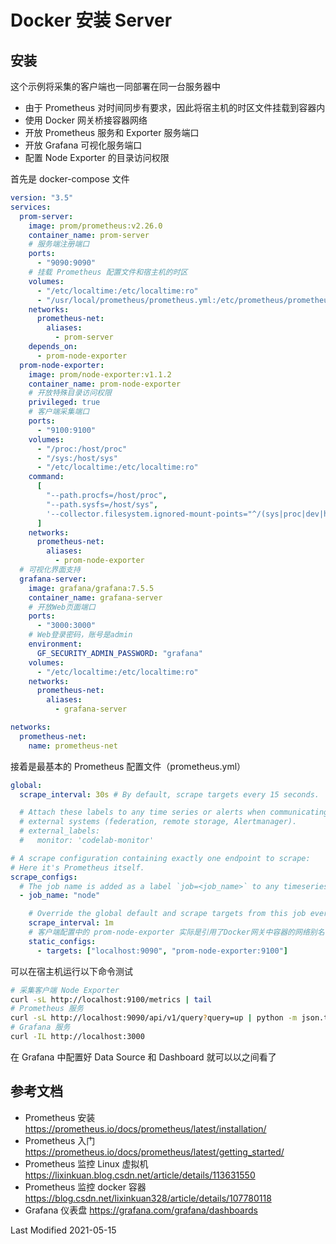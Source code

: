 # Docker 安装 Server

## 安装

这个示例将采集的客户端也一同部署在同一台服务器中

- 由于 Prometheus 对时间同步有要求，因此将宿主机的时区文件挂载到容器内
- 使用 Docker 网关桥接容器网络
- 开放 Prometheus 服务和 Exporter 服务端口
- 开放 Grafana 可视化服务端口
- 配置 Node Exporter 的目录访问权限

首先是 docker-compose 文件

```yml
version: "3.5"
services:
  prom-server:
    image: prom/prometheus:v2.26.0
    container_name: prom-server
    # 服务端注册端口
    ports:
      - "9090:9090"
    # 挂载 Prometheus 配置文件和宿主机的时区
    volumes:
      - "/etc/localtime:/etc/localtime:ro"
      - "/usr/local/prometheus/prometheus.yml:/etc/prometheus/prometheus.yml"
    networks:
      prometheus-net:
        aliases:
          - prom-server
    depends_on:
      - prom-node-exporter
  prom-node-exporter:
    image: prom/node-exporter:v1.1.2
    container_name: prom-node-exporter
    # 开放特殊目录访问权限
    privileged: true
    # 客户端采集端口
    ports:
      - "9100:9100"
    volumes:
      - "/proc:/host/proc"
      - "/sys:/host/sys"
      - "/etc/localtime:/etc/localtime:ro"
    command:
      [
        "--path.procfs=/host/proc",
        "--path.sysfs=/host/sys",
        '--collector.filesystem.ignored-mount-points="^/(sys|proc|dev|host|etc)/?"'
      ]
    networks:
      prometheus-net:
        aliases:
          - prom-node-exporter
  # 可视化界面支持
  grafana-server:
    image: grafana/grafana:7.5.5
    container_name: grafana-server
    # 开放Web页面端口
    ports:
      - "3000:3000"
    # Web登录密码，账号是admin
    environment:
      GF_SECURITY_ADMIN_PASSWORD: "grafana"
    volumes:
      - "/etc/localtime:/etc/localtime:ro"
    networks:
      prometheus-net:
        aliases:
          - grafana-server

networks:
  prometheus-net:
    name: prometheus-net
```

接着是最基本的 Prometheus 配置文件（prometheus.yml）

```yml
global:
  scrape_interval: 30s # By default, scrape targets every 15 seconds.

  # Attach these labels to any time series or alerts when communicating with
  # external systems (federation, remote storage, Alertmanager).
  # external_labels:
  #   monitor: 'codelab-monitor'

# A scrape configuration containing exactly one endpoint to scrape:
# Here it's Prometheus itself.
scrape_configs:
  # The job name is added as a label `job=<job_name>` to any timeseries scraped from this config.
  - job_name: "node"

    # Override the global default and scrape targets from this job every 5 seconds.
    scrape_interval: 1m
    # 客户端配置中的 prom-node-exporter 实际是引用了Docker网关中容器的网络别名（域名）
    static_configs:
      - targets: ["localhost:9090", "prom-node-exporter:9100"]
```

可以在宿主机运行以下命令测试

```bash
# 采集客户端 Node Exporter
curl -sL http://localhost:9100/metrics | tail
# Prometheus 服务
curl -sL http://localhost:9090/api/v1/query?query=up | python -m json.tool
# Grafana 服务
curl -IL http://localhost:3000
```

在 Grafana 中配置好 Data Source 和 Dashboard 就可以以之间看了

## 参考文档

- Prometheus 安装 https://prometheus.io/docs/prometheus/latest/installation/
- Prometheus 入门 https://prometheus.io/docs/prometheus/latest/getting_started/
- Prometheus 监控 Linux 虚拟机 https://lixinkuan.blog.csdn.net/article/details/113631550
- Prometheus 监控 docker 容器 https://blog.csdn.net/lixinkuan328/article/details/107780118
- Grafana 仪表盘 https://grafana.com/grafana/dashboards

Last Modified 2021-05-15
